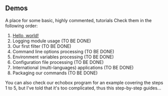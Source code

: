 ## Demos
A place for some basic, highly commented, tutorials
Check them in the following order:

1. [Hello, world!](https://github.com/HubTou/PNU/tree/main/_demos/hello_world)
2. Logging module usage (TO BE DONE)
3. Our first filter (TO BE DONE)
4. Command line options processing (TO BE DONE)
5. Environment variables processing (TO BE DONE)
6. Configuration file processing (TO BE DONE)
7. International (multi-languages) applications (TO BE DONE)
8. Packaging our commands (TO BE DONE)

You can also check our echobox program for an example covering the steps 1 to 5, but I've told that it's too complicated, thus this step-by-step guides...

